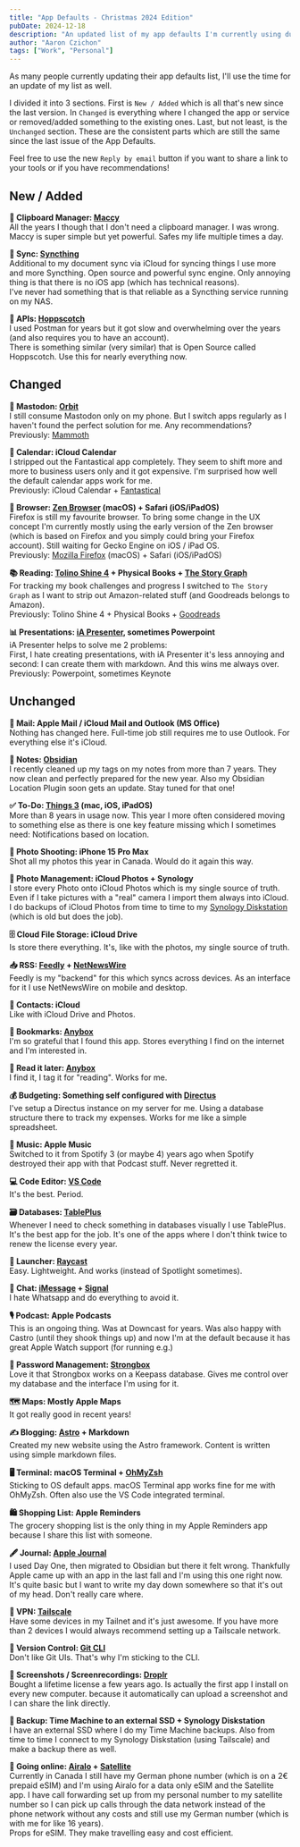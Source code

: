 ```yaml
---
title: "App Defaults - Christmas 2024 Edition"
pubDate: 2024-12-18
description: "An updated list of my app defaults I'm currently using during my daily life."
author: "Aaron Czichon"
tags: ["Work", "Personal"]
---
```


As many people currently updating their app defaults list, I'll use the time for an update of my list as well. 

I divided it into 3 sections. First is `New / Added` which is all that's new since the last version. In `Changed` is everything where I changed the app or service or removed/added something to the existing ones. Last, but not least, is the `Unchanged` section. These are the consistent parts which are still the same since the last issue of the App Defaults.

Feel free to use the new `Reply by email` button if you want to share a link to your tools or if you have recommendations!

## New / Added

**📑 Clipboard Manager: [Maccy](https://github.com/p0deje/Maccy)**   
All the years I though that I don't need a clipboard manager. I was wrong. Maccy is super simple but yet powerful. Safes my life multiple times a day.

**🔄 Sync: [Syncthing](https://syncthing.net/)**   
Additional to my document sync via iCloud for syncing things I use more and more Syncthing. Open source and powerful sync engine. Only annoying thing is that there is no iOS app (which has technical reasons).   
I've never had something that is that reliable as a Syncthing service running on my NAS.

**🔌 APIs: [Hoppscotch](https://hoppscotch.com/)**   
I used Postman for years but it got slow and overwhelming over the years (and also requires you to have an account).   
There is something similar (very similar) that is Open Source called Hoppscotch. Use this for nearly everything now.

## Changed

**🐘 Mastodon: [Orbit](https://apps.apple.com/us/app/saturn-mastodon-for-everyone/id6502952407)**  
I still consume Mastodon only on my phone. But I switch apps regularly as I haven't found the perfect solution for me. Any recommendations?   
Previously: [Mammoth](https://getmammoth.app/)

**📆 Calendar: iCloud Calendar**  
I stripped out the Fantastical app completely. They seem to shift more and more to business users only and it got expensive. I'm surprised how well the default calendar apps work for me.   
Previously: iCloud Calendar + [Fantastical](https://flexibits.com/fantastical)

**🦊 Browser: [Zen Browser](https://zen-browser.app/) (macOS) + Safari (iOS/iPadOS)**  
Firefox is still my favourite browser. To bring some change in the UX concept I'm currently mostly using the early version of the Zen browser (which is based on Firefox and you simply could bring your Firefox account). Still waiting for Gecko Engine on iOS / iPad OS.   
Previously: [Mozilla Firefox](https://www.mozilla.org/de/firefox/new/) (macOS) + Safari (iOS/iPadOS)

**📚 Reading: [Tolino Shine 4](https://mytolino.de/produkte/tolino-shine/) + Physical Books + [The Story Graph](https://thestorygraph.com/)**  
For tracking my book challenges and progress I switched to `The Story Graph` as I want to strip out Amazon-related stuff (and Goodreads belongs to Amazon).   
Previously: Tolino Shine 4 + Physical Books + [Goodreads](https://www.goodreads.com/)

**📊 Presentations: [iA Presenter](https://ia.net/presenter), sometimes Powerpoint**  
iA Presenter helps to solve me 2 problems:   
First, I hate creating presentations, with iA Presenter it's less annoying and second: I can create them with markdown. And this wins me always over.   
Previously: Powerpoint, sometimes Keynote

## Unchanged

**📨 Mail: Apple Mail / iCloud Mail and Outlook (MS Office)**  
Nothing has changed here. Full-time job still requires me to use Outlook. For everything else it's iCloud.

**📝 Notes: [Obsidian](https://obsidian.md/)**  
I recently cleaned up my tags on my notes from more than 7 years. They now clean and perfectly prepared for the new year. Also my Obsidian Location Plugin soon gets an update. Stay tuned for that one!

**✅ To-Do: [Things 3](https://culturedcode.com/things/) (mac, iOS, iPadOS)**  
More than 8 years in usage now. This year I more often considered moving to something else as there is one key feature missing which I sometimes need: Notifications based on location.

**📸 Photo Shooting: iPhone 15 Pro Max**  
Shot all my photos this year in Canada. Would do it again this way.

**🌆 Photo Management: iCloud Photos + Synology**  
I store every Photo onto iCloud Photos which is my single source of truth. Even if I take pictures with a "real" camera I import them always into iCloud. I do backups of iCloud Photos from time to time to my [Synology Diskstation](https://www.synology.com/en-global/support/download/DS415+?version=7.1#system) (which is old but does the job).

**🗄️ Cloud File Storage: iCloud Drive**  
Is store there everything. It's, like with the photos, my single source of truth.

**📥 RSS: [Feedly](https://feedly.com/i) + [NetNewsWire](https://netnewswire.com/)**  
Feedly is my "backend" for this which syncs across devices. As an interface for it I use NetNewsWire on mobile and desktop.

**👥 Contacts: iCloud**  
Like with iCloud Drive and Photos.

**🔖 Bookmarks: [Anybox](https://anybox.app/)**  
I'm so grateful that I found this app. Stores everything I find on the internet and I'm interested in.

**📖 Read it later: [Anybox](https://anybox.app/)**  
I find it, I tag it for "reading". Works for me.

**💰 Budgeting: Something self configured with [Directus](https://docs.directus.io/)**  
I've setup a Directus instance on my server for me. Using a database structure there to track my expenses. Works for me like a simple spreadsheet.

**🎸 Music: Apple Music**  
Switched to it from Spotify 3 (or maybe 4) years ago when Spotify destroyed their app with that Podcast stuff. Never regretted it.

**💻 Code Editor: [VS Code](https://code.visualstudio.com/)**  
It's the best. Period.

**🗃️ Databases: [TablePlus](https://tableplus.com/)**  
Whenever I need to check something in databases visually I use TablePlus. It's the best app for the job. It's one of the apps where I don't think twice to renew the license every year.

**🚀 Launcher: [Raycast](https://www.raycast.com)**  
Easy. Lightweight. And works (instead of Spotlight sometimes).

**💬 Chat: [iMessage](https://support.apple.com/messages) + [Signal](https://signal.org/)**  
I hate Whatsapp and do everything to avoid it.

**🎙️ Podcast: Apple Podcasts**  
This is an ongoing thing. Was at Downcast for years. Was also happy with Castro (until they shook things up) and now I'm at the default because it has great Apple Watch support (for running e.g.)

**🔐 Password Management: [Strongbox](https://strongboxsafe.com/)**  
Love it that Strongbox works on a Keepass database. Gives me control over my database and the interface I'm using for it.

**🗺️ Maps: Mostly Apple Maps**  
It got really good in recent years!

**✍️ Blogging: [Astro](https://astro.build/) + Markdown**  
Created my new website using the Astro framework. Content is written using simple markdown files.

**🖥️ Terminal: macOS Terminal + [OhMyZsh](https://github.com/ohmyzsh/ohmyzsh/)**  
Sticking to OS default apps. macOS Terminal app works fine for me with OhMyZsh. Often also use the VS Code integrated terminal.

**🛍️ Shopping List: Apple Reminders**  
The grocery shopping list is the only thing in my Apple Reminders app because I share this list with someone.

**🖋️ Journal: [Apple Journal](https://www.apple.com/ca/newsroom/2023/12/apple-launches-journal-app-a-new-app-for-reflecting-on-everyday-moments/)**  
I used Day One, then migrated to Obsidian but there it felt wrong. Thankfully Apple came up with an app in the last fall and I'm using this one right now. It's quite basic but I want to write my day down somewhere so that it's out of my head. Don't really care where.

**📲 VPN: [Tailscale](https://tailscale.com/)**  
Have some devices in my Tailnet and it's just awesome. If you have more than 2 devices I would always recommend setting up a Tailscale network.

**🔀 Version Control: [Git CLI](https://git-scm.com/)**  
Don't like Git UIs. That's why I'm sticking to the CLI.

**🤳 Screenshots / Screenrecordings: [Droplr](https://droplr.com/)**  
Bought a lifetime license a few years ago. Is actually the first app I install on every new computer. because it automatically can upload a screenshot and I can share the link directly.

**📁 Backup: Time Machine to an external SSD + Synology Diskstation**  
I have an external SSD where I do my Time Machine backups. Also from time to time I connect to my Synology Diskstation (using Tailscale) and make a backup there as well.

**🛜 Going online: [Airalo](https://ref.airalo.com/3xBM) + [Satellite](https://www.satellite.me/)**  
Currently in Canada I still have my German phone number (which is on a 2€ prepaid eSIM) and I'm using Airalo for a data only eSIM and the Satellite app. I have call forwarding set up from my personal number to my satellite number so I can pick up calls through the data network instead of the phone network without any costs and still use my German number (which is with me for like 16 years).  
Props for eSIM. They make travelling easy and cost efficient.